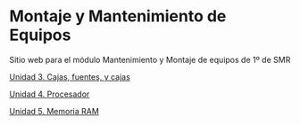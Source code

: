 # Montaje y Mantenimiento de Equipos

Sitio web para el módulo Mantenimiento y Montaje de equipos de 1º de SMR

[Unidad 3. Cajas, fuentes, y cajas](unidad03.md)

[Unidad 4. Procesador](unidad04.md) 

[Unidad 5. Memoria RAM](unidad05.md) 
